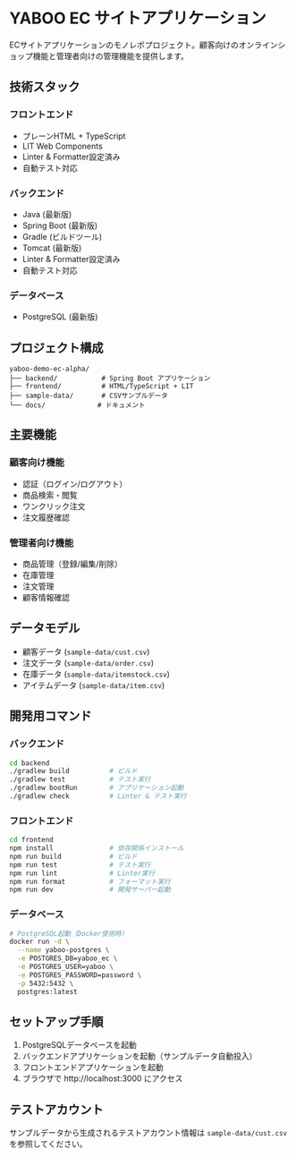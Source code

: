 # YABOO EC サイトアプリケーション

ECサイトアプリケーションのモノレポプロジェクト。顧客向けのオンラインショップ機能と管理者向けの管理機能を提供します。

## 技術スタック

### フロントエンド
- プレーンHTML + TypeScript
- LIT Web Components
- Linter & Formatter設定済み
- 自動テスト対応

### バックエンド
- Java (最新版)
- Spring Boot (最新版)
- Gradle (ビルドツール)
- Tomcat (最新版)
- Linter & Formatter設定済み
- 自動テスト対応

### データベース
- PostgreSQL (最新版)

## プロジェクト構成

```
yaboo-demo-ec-alpha/
├── backend/           # Spring Boot アプリケーション
├── frontend/          # HTML/TypeScript + LIT
├── sample-data/       # CSVサンプルデータ
└── docs/             # ドキュメント
```

## 主要機能

### 顧客向け機能
- 認証（ログイン/ログアウト）
- 商品検索・閲覧
- ワンクリック注文
- 注文履歴確認

### 管理者向け機能
- 商品管理（登録/編集/削除）
- 在庫管理
- 注文管理
- 顧客情報確認

## データモデル
- 顧客データ (`sample-data/cust.csv`)
- 注文データ (`sample-data/order.csv`)
- 在庫データ (`sample-data/itemstock.csv`)
- アイテムデータ (`sample-data/item.csv`)

## 開発用コマンド

### バックエンド
```bash
cd backend
./gradlew build          # ビルド
./gradlew test           # テスト実行
./gradlew bootRun        # アプリケーション起動
./gradlew check          # Linter & テスト実行
```

### フロントエンド
```bash
cd frontend
npm install              # 依存関係インストール
npm run build            # ビルド
npm run test             # テスト実行
npm run lint             # Linter実行
npm run format           # フォーマット実行
npm run dev              # 開発サーバー起動
```

### データベース
```bash
# PostgreSQL起動（Docker使用時）
docker run -d \
  --name yaboo-postgres \
  -e POSTGRES_DB=yaboo_ec \
  -e POSTGRES_USER=yaboo \
  -e POSTGRES_PASSWORD=password \
  -p 5432:5432 \
  postgres:latest
```

## セットアップ手順

1. PostgreSQLデータベースを起動
2. バックエンドアプリケーションを起動（サンプルデータ自動投入）
3. フロントエンドアプリケーションを起動
4. ブラウザで http://localhost:3000 にアクセス

## テストアカウント
サンプルデータから生成されるテストアカウント情報は `sample-data/cust.csv` を参照してください。